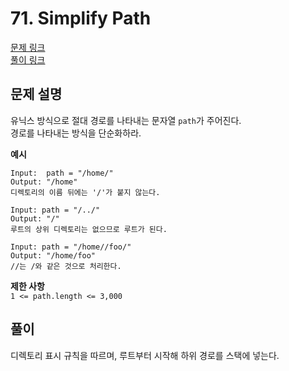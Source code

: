 # 71. Simplify Path
[문제 링크](https://leetcode.com/problems/simplify-path/ )  
[풀이 링크](LC71.java )  

## 문제 설명
유닉스 방식으로 절대 경로를 나타내는 문자열 `path`가 주어진다.  
경로를 나타내는 방식을 단순화하라.  

**예시**
```
Input:  path = "/home/"
Output: "/home"
디렉토리의 이름 뒤에는 '/'가 붙지 않는다.

Input: path = "/../"
Output: "/"
루트의 상위 디렉토리는 없으므로 루트가 된다.

Input: path = "/home//foo/"
Output: "/home/foo"
//는 /와 같은 것으로 처리한다.
```

**제한 사항**  
`1 <= path.length <= 3,000`  

## 풀이
디렉토리 표시 규칙을 따르며, 루트부터 시작해 하위 경로를 스택에 넣는다.  
